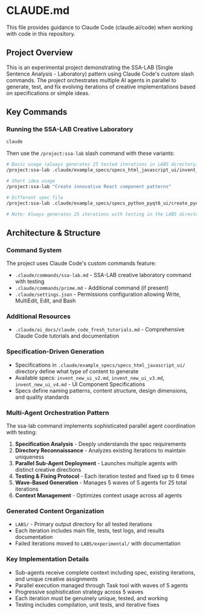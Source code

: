 # CLAUDE.md

This file provides guidance to Claude Code (claude.ai/code) when working with code in this repository.

## Project Overview

This is an experimental project demonstrating the SSA-LAB (Single Sentence Analysis - Laboratory) pattern using Claude Code's custom slash commands. The project orchestrates multiple AI agents in parallel to generate, test, and fix evolving iterations of creative implementations based on specifications or simple ideas.

## Key Commands

### Running the SSA-LAB Creative Laboratory

```bash
claude
```

Then use the `/project:ssa-lab` slash command with these variants:

```bash
# Basic usage (always generates 25 tested iterations in LABS directory)
/project:ssa-lab .claude/example_specs/specs_html_javascript_ui/invent_new_ui_v3.md

# Short idea usage
/project:ssa-lab "Create innovative React component patterns"

# Different spec file
/project:ssa-lab .claude/example_specs/specs_python_pyqt6_ui/create_pyqt6_app_v1.md

# Note: Always generates 25 iterations with testing in the LABS directory
```

## Architecture & Structure

### Command System
The project uses Claude Code's custom commands feature:
- `.claude/commands/ssa-lab.md` - SSA-LAB creative laboratory command with testing
- `.claude/commands/prime.md` - Additional command (if present)
- `.claude/settings.json` - Permissions configuration allowing Write, MultiEdit, Edit, and Bash

### Additional Resources
- `.claude/ai_docs/claude_code_fresh_tutorials.md` - Comprehensive Claude Code tutorials and documentation

### Specification-Driven Generation
- Specifications in `.claude/example_specs/specs_html_javascript_ui/` directory define what type of content to generate
- Available specs: `invent_new_ui_v2.md`, `invent_new_ui_v3.md`, `invent_new_ui_v4.md` - UI Component Specifications
- Specs define naming patterns, content structure, design dimensions, and quality standards

### Multi-Agent Orchestration Pattern
The ssa-lab command implements sophisticated parallel agent coordination with testing:
1. **Specification Analysis** - Deeply understands the spec requirements
2. **Directory Reconnaissance** - Analyzes existing iterations to maintain uniqueness
3. **Parallel Sub-Agent Deployment** - Launches multiple agents with distinct creative directions
4. **Testing & Fixing Protocol** - Each iteration tested and fixed up to 6 times
5. **Wave-Based Generation** - Manages 5 waves of 5 agents for 25 total iterations
6. **Context Management** - Optimizes context usage across all agents

### Generated Content Organization
- `LABS/` - Primary output directory for all tested iterations
- Each iteration includes main file, tests, test logs, and results documentation
- Failed iterations moved to `LABS/experimental/` with documentation

### Key Implementation Details
- Sub-agents receive complete context including spec, existing iterations, and unique creative assignments
- Parallel execution managed through Task tool with waves of 5 agents
- Progressive sophistication strategy across 5 waves
- Each iteration must be genuinely unique, tested, and working
- Testing includes compilation, unit tests, and iterative fixes